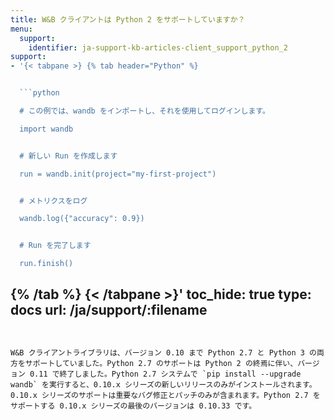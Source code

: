```yaml
---
title: W&B クライアントは Python 2 をサポートしていますか？
menu:
  support:
    identifier: ja-support-kb-articles-client_support_python_2
support:
- '{< tabpane >} {% tab header="Python" %}


  ```python

  # この例では、wandb をインポートし、それを使用してログインします。

  import wandb


  # 新しい Run を作成します

  run = wandb.init(project="my-first-project")


  # メトリクスをログ

  wandb.log({"accuracy": 0.9})


  # Run を完了します

  run.finish()

  ```


  {% /tab %} {< /tabpane >}'
toc_hide: true
type: docs
url: /ja/support/:filename
---
```


W&B クライアントライブラリは、バージョン 0.10 まで Python 2.7 と Python 3 の両方をサポートしていました。Python 2.7 のサポートは Python 2 の終焉に伴い、バージョン 0.11 で終了しました。Python 2.7 システムで `pip install --upgrade wandb` を実行すると、0.10.x シリーズの新しいリリースのみがインストールされます。0.10.x シリーズのサポートは重要なバグ修正とパッチのみが含まれます。Python 2.7 をサポートする 0.10.x シリーズの最後のバージョンは 0.10.33 です。